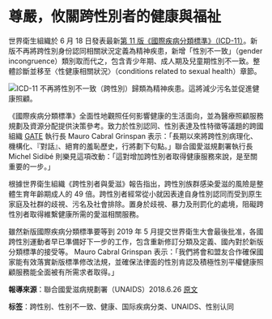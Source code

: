 # 尊嚴，攸關跨性別者的健康與福祉

世界衛生組織於 6 月 18 日發表最新[第 11 版《國際疾病分類標準》（ICD-11）](http://www.who.int/classifications/icd/en/)。新版不再將跨性別身份認同相關狀況定義為精神疾患，新增「性別不一致」（gender incongruence）類別取而代之，包含青少年期、成人期及兒童期性別不一致。整體診斷並移至〈性健康相關狀況〉（conditions related to sexual health）章節。

![ICD-11 不再將性別不一致（跨性別）歸類為精神疾患。這將減少污名並促進健康照顧。](https://www.twhhf.org/wp-content/uploads/2018/07/gender-incongruence-750x500.png)

《國際疾病分類標準》全面性地觀照任何影響健康的生活面向，並為醫療照顧服務規劃及資源分配提供決策參考。致力於性別認同、性別表達及性特徵等議題的跨國組織 [GATE](http://www.transactivists.org/) 執行長 Mauro Cabral Grinspan 表示：「長期以來將跨性別病理化、機構化、『對話』、絕育的羞恥歷史，行將劃下句點。」聯合國愛滋規劃署執行長 Michel Sidibé 則樂見這項改動：「這對增加跨性別者取得健康服務來說，是至關重要的一步。」

根據世界衛生組織《跨性別者與愛滋》報告指出，跨性別族群感染愛滋的風險是整體生育年齡期成人的 49 倍。跨性別者經常從小就因表達自身性別認同而受到原生家庭及社群的歧視、污名及社會排除。置身於歧視、暴力及刑罰化的處境，阻礙跨性別者取得維繫健康所需的愛滋相關服務。

雖然新版國際疾病分類標準要等到 2019 年 5 月提交世界衛生大會最後批准，各國跨性別運動者早已準備好下一步的工作，包含重新修訂分類及定義、國內對於新版分類標準的接受等。 Mauro Cabral Grinspan 表示：「我們將會和盟友合作確保國家能有效落實新版標準修改法規，並確保法律面的性別肯認及積極性別平權健康照顧服務能全面被有所需求者取得。」

**報導來源**：聯合國愛滋病規劃署（UNAIDS）2018.6.26 [原文](http://www.unaids.org/en/resources/presscentre/featurestories/2018/june/transgender-dignity-key-to-health-and-well-being)  

**标签**：跨性别、性别不一致、健康、国际疾病分类、UNAIDS、性别认同